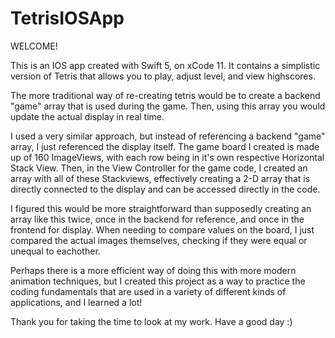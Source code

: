 # TetrisIOSApp

WELCOME!

This is an IOS app created with Swift 5, on xCode 11. It contains a simplistic version of Tetris that allows you to play, adjust level, and view highscores.

The more traditional way of re-creating tetris would be to create a backend "game" array that is used during the game. Then, using this array you would update the actual display in real time.

I used a very similar approach, but instead of referencing a backend "game" array, I just referenced the display itself. The game board I created is made up of 160 ImageViews, with each row being in it's own respective Horizontal Stack View. Then, in the View Controller for the game code, I created an array with all of these Stackviews, effectively creating a 2-D array that is directly connected to the display and can be accessed directly in the code.

I figured this would be more straightforward than supposedly creating an array like this twice, once in the backend for reference, and once in the frontend for display. When needing to compare values on the board, I just compared the actual images themselves, checking if they were equal or unequal to eachother.

Perhaps there is a more efficient way of doing this with more modern animation techniques, but I created this project as a way to practice the coding fundamentals that are used in a variety of different kinds of applications, and I learned a lot!

Thank you for taking the time to look at my work. Have a good day :)
